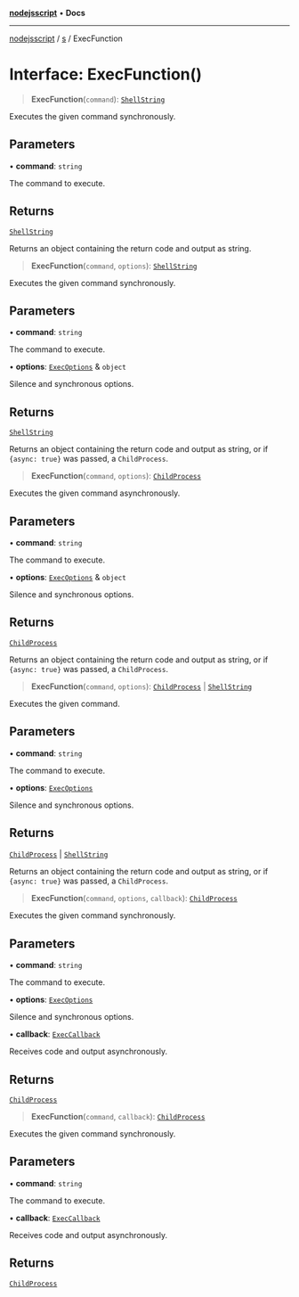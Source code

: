 [**nodejsscript**](../../../README.md) • **Docs**

***

[nodejsscript](../../../README.md) / [s](../README.md) / ExecFunction

# Interface: ExecFunction()

> **ExecFunction**(`command`): [`ShellString`](../type-aliases/ShellString.md)

Executes the given command synchronously.

## Parameters

• **command**: `string`

The command to execute.

## Returns

[`ShellString`](../type-aliases/ShellString.md)

Returns an object containing the return code and output as string.

> **ExecFunction**(`command`, `options`): [`ShellString`](../type-aliases/ShellString.md)

Executes the given command synchronously.

## Parameters

• **command**: `string`

The command to execute.

• **options**: [`ExecOptions`](ExecOptions.md) & `object`

Silence and synchronous options.

## Returns

[`ShellString`](../type-aliases/ShellString.md)

Returns an object containing the return code and output as string,
               or if `{async: true}` was passed, a `ChildProcess`.

> **ExecFunction**(`command`, `options`): [`ChildProcess`](../namespaces/child/classes/ChildProcess.md)

Executes the given command asynchronously.

## Parameters

• **command**: `string`

The command to execute.

• **options**: [`ExecOptions`](ExecOptions.md) & `object`

Silence and synchronous options.

## Returns

[`ChildProcess`](../namespaces/child/classes/ChildProcess.md)

Returns an object containing the return code and output as string,
               or if `{async: true}` was passed, a `ChildProcess`.

> **ExecFunction**(`command`, `options`): [`ChildProcess`](../namespaces/child/classes/ChildProcess.md) \| [`ShellString`](../type-aliases/ShellString.md)

Executes the given command.

## Parameters

• **command**: `string`

The command to execute.

• **options**: [`ExecOptions`](ExecOptions.md)

Silence and synchronous options.

## Returns

[`ChildProcess`](../namespaces/child/classes/ChildProcess.md) \| [`ShellString`](../type-aliases/ShellString.md)

Returns an object containing the return code and output as string,
               or if `{async: true}` was passed, a `ChildProcess`.

> **ExecFunction**(`command`, `options`, `callback`): [`ChildProcess`](../namespaces/child/classes/ChildProcess.md)

Executes the given command synchronously.

## Parameters

• **command**: `string`

The command to execute.

• **options**: [`ExecOptions`](ExecOptions.md)

Silence and synchronous options.

• **callback**: [`ExecCallback`](../type-aliases/ExecCallback.md)

Receives code and output asynchronously.

## Returns

[`ChildProcess`](../namespaces/child/classes/ChildProcess.md)

> **ExecFunction**(`command`, `callback`): [`ChildProcess`](../namespaces/child/classes/ChildProcess.md)

Executes the given command synchronously.

## Parameters

• **command**: `string`

The command to execute.

• **callback**: [`ExecCallback`](../type-aliases/ExecCallback.md)

Receives code and output asynchronously.

## Returns

[`ChildProcess`](../namespaces/child/classes/ChildProcess.md)
